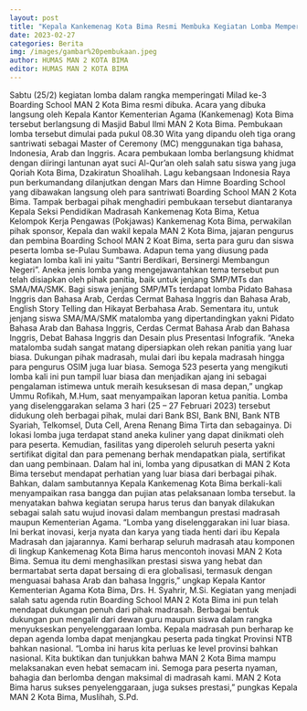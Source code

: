 ```yaml
---
layout: post
title: "Kepala Kankemenag Kota Bima Resmi Membuka Kegiatan Lomba Memperingati Milad Boarding School MAN 2 Kota Bima"
date: 2023-02-27
categories: Berita
img: /images/gambar%20pembukaan.jpeg
author: HUMAS MAN 2 KOTA BIMA
editor: HUMAS MAN 2 KOTA BIMA
---
```

Sabtu (25/2) kegiatan lomba dalam rangka memperingati Milad ke-3 Boarding School MAN 2 Kota Bima resmi dibuka. Acara yang dibuka langsung oleh Kepala Kantor Kementerian Agama (Kankemenag) Kota Bima tersebut berlangsung di Masjid Babul Ilmi MAN 2 Kota Bima. Pembukaan lomba tersebut dimulai pada pukul 08.30 Wita yang dipandu oleh tiga orang santriwati sebagai Master of Ceremony (MC) menggunakan tiga bahasa, Indonesia, Arab dan Inggris. 
Acara pembukaan lomba berlangsung khidmat dengan diiringi lantunan ayat suci Al-Qur’an oleh salah satu siswa yang juga Qoriah Kota Bima, Dzakiratun Shoalihah. Lagu kebangsaan Indonesia Raya pun berkumandang dilanjutkan dengan Mars dan Himne Boarding School yang dibawakan langsung oleh para santriwati Boarding School MAN 2 Kota Bima.
Tampak berbagai pihak menghadiri pembukaan tersebut diantaranya Kepala Seksi Pendidikan Madrasah Kankemenag Kota Bima, Ketua Kelompok Kerja Pengawas (Pokjawas) Kankemenag Kota Bima, perwakilan pihak sponsor, Kepala dan wakil kepala MAN 2 Kota Bima, jajaran pengurus dan pembina Boarding School MAN 2 Koat Bima, serta para guru dan siswa peserta lomba se-Pulau Sumbawa.
Adapun tema yang diusung pada kegiatan lomba kali ini yaitu “Santri Berdikari, Bersinergi Membangun Negeri”. Aneka jenis lomba yang mengejawantahkan tema tersebut pun telah disiapkan oleh pihak panitia, baik untuk jenjang SMP/MTs dan SMA/MA/SMK. Bagi siswa jenjang SMP/MTs terdapat lomba Pidato Bahasa Inggris dan Bahasa Arab, Cerdas Cermat Bahasa Inggris dan Bahasa Arab, English Story Telling dan Hikayat Berbahasa Arab. Sementara itu, untuk jenjang siswa SMA/MA/SMK matalomba yang dipertandingkan yakni Pidato Bahasa Arab dan Bahasa Inggris, Cerdas Cermat Bahasa Arab dan Bahasa Inggris, Debat Bahasa Inggris dan Desain plus Presentasi Infografik.
“Aneka matalomba sudah sangat matang dipersiapkan oleh rekan panitia yang luar biasa. Dukungan pihak madrasah, mulai dari ibu kepala madrasah hingga para pengurus OSIM juga luar biasa. Semoga 523 peserta yang mengikuti lomba kali ini pun tampil luar biasa dan menjadikan ajang ini sebagai pengalaman istimewa untuk meraih kesuksesan di masa depan,” ungkap Ummu Rofikah, M.Hum, saat menyampaikan laporan ketua panitia.
Lomba yang diselenggarakan selama 3 hari (25 – 27 Februari 2023) tersebut didukung oleh berbagai pihak, mulai dari Bank BSI, Bank BNI, Bank NTB Syariah, Telkomsel, Duta Cell, Arena Renang Bima Tirta dan sebagainya. Di lokasi lomba juga terdapat stand aneka kuliner yang dapat dinikmati oleh para peserta. Kemudian, fasilitas yang diperoleh seluruh peserta yakni sertifikat digital dan para pemenang berhak mendapatkan piala, sertifikat dan uang pembinaan.
Dalam hal ini, lomba yang dipusatkan di MAN 2 Kota Bima tersebut mendapat perhatian yang luar biasa dari berbagai pihak. Bahkan, dalam sambutannya Kepala Kankemenag Kota Bima berkali-kali menyampaikan rasa bangga dan pujian atas pelaksanaan lomba tersebut. Ia menyatakan bahwa kegiatan serupa harus terus dan banyak dilakukan sebagai salah satu wujud inovasi dalam membangun prestasi madrasah maupun Kementerian Agama.
“Lomba yang diselenggarakan ini luar biasa. Ini berkat inovasi, kerja nyata dan karya yang tiada henti dari ibu Kepala Madrasah dan jajarannya. Kami berharap seluruh madrasah atau komponen di lingkup Kankemenag Kota Bima harus mencontoh inovasi MAN 2 Kota Bima. Semua itu demi menghasilkan prestasi siswa yang hebat dan bermartabat serta dapat bersaing di era globalisasi, termasuk dengan menguasai bahasa Arab dan bahasa Inggris,” ungkap Kepala Kantor Kementerian Agama Kota Bima, Drs. H. Syahrir, M.Si.
Kegiatan yang menjadi salah satu agenda rutin Boarding School MAN 2 Kota Bima ini pun telah mendapat dukungan penuh dari pihak madrasah. Berbagai bentuk dukungan pun mengalir dari dewan guru maupun siswa dalam rangka menyukseskan penyelenggaraan lomba. Kepala madrasah pun berharap ke depan agenda lomba dapat menjangkau peserta pada tingkat Provinsi NTB bahkan nasional.
“Lomba ini harus kita perluas ke level provinsi bahkan nasional. Kita buktikan dan tunjukkan bahwa MAN 2 Kota Bima mampu melaksanakan even hebat semacam ini. Semoga para peserta nyaman, bahagia dan berlomba dengan maksimal di madrasah kami. MAN 2 Kota Bima harus sukses penyelenggaraan, juga sukses prestasi,” pungkas Kepala MAN 2 Kota Bima, Muslihah, S.Pd.

